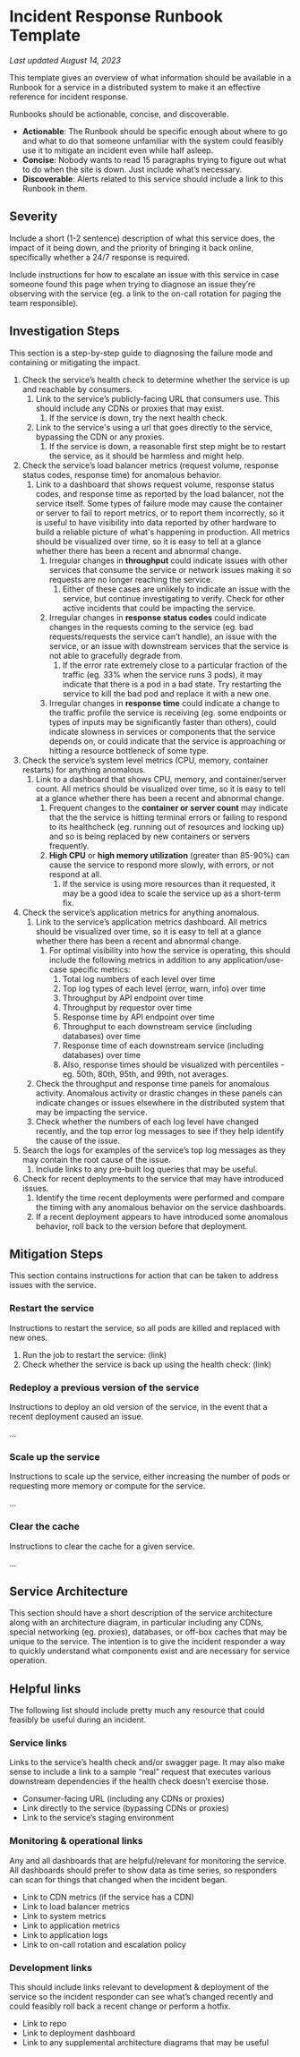 # Incident Response Runbook Template
_Last updated August 14, 2023_

This template gives an overview of what information should be available in a Runbook for a service in a distributed system to make it an effective reference for incident response.

Runbooks should be actionable, concise, and discoverable.
* **Actionable**: The Runbook should be specific enough about where to go and what to do that someone unfamiliar with the system could feasibly use it to mitigate an incident even while half asleep.
* **Concise**: Nobody wants to read 15 paragraphs trying to figure out what to do when the site is down. Just include what’s necessary.
* **Discoverable**: Alerts related to this service should include a link to this Runbook in them.

## Severity
Include a short (1-2 sentence) description of what this service does, the impact of it being down, and the priority of bringing it back online, specifically whether a 24/7 response is required.

Include instructions for how to escalate an issue with this service in case someone found this page when trying to diagnose an issue they’re observing with the service (eg. a link to the on-call rotation for paging the team responsible).

## Investigation Steps
This section is a step-by-step guide to diagnosing the failure mode and containing or mitigating the impact.
1. Check the service’s health check to determine whether the service is up and reachable by consumers.
    1. Link to the service’s publicly-facing URL that consumers use. This should include any CDNs or proxies that may exist.
        1. If the service is down, try the next health check.
    2. Link to the service's using a url that goes directly to the service, bypassing the CDN or any proxies.
        1. If the service is down, a reasonable first step might be to restart the service, as it should be harmless and might help.
2. Check the service’s load balancer metrics (request volume, response status codes, response time) for anomalous behavior.
    1. Link to a dashboard that shows request volume, response status codes, and response time as reported by the load balancer, not the service itself. Some types of failure mode may cause the container or server to fail to report metrics, or to report them incorrectly, so it is useful to have visibility into data reported by other hardware to build a reliable picture of what's happening in production. All metrics should be visualized over time, so it is easy to tell at a glance whether there has been a recent and abnormal change.
        1. Irregular changes in **throughput** could indicate issues with other services that consume the service or network issues making it so requests are no longer reaching the service.
            1. Either of these cases are unlikely to indicate an issue with the service, but continue investigating to verify. Check for other active incidents that could be impacting the service.
        2. Irregular changes in **response status codes** could indicate changes in the requests coming to the service (eg. bad requests/requests the service can’t handle), an issue with the service, or an issue with downstream services that the service is not able to gracefully degrade from.
            1. If the error rate extremely close to a particular fraction of the traffic (eg. 33% when the service runs 3 pods), it may indicate that there is a pod in a bad state. Try restarting the service to kill the bad pod and replace it with a new one.
        3. Irregular changes in **response time** could indicate a change to the traffic profile the service is receiving (eg. some endpoints or types of inputs may be significantly faster than others), could indicate slowness in services or components that the service depends on, or could indicate that the service is approaching or hitting a resource bottleneck of some type.
3. Check the service’s system level metrics (CPU, memory, container restarts) for anything anomalous.
    1. Link to a dashboard that shows CPU, memory, and container/server count. All metrics should be visualized over time, so it is easy to tell at a glance whether there has been a recent and abnormal change.
        1. Frequent changes to the **container or server count** may indicate that the the service is hitting terminal errors or failing to respond to its healthcheck (eg. running out of resources and locking up) and so is being replaced by new containers or servers frequently.
        2. **High CPU** or **high memory utilization** (greater than 85-90%) can cause the service to respond more slowly, with errors, or not respond at all.
            1. If the service is using more resources than it requested, it may be a good idea to scale the service up as a short-term fix.
4. Check the service’s application metrics for anything anomalous.
    1. Link to the service’s application metrics dashboard. All metrics should be visualized over time, so it is easy to tell at a glance whether there has been a recent and abnormal change.
        1. For optimal visibility into how the service is operating, this should include the following metrics in addition to any application/use-case specific metrics:
            1. Total log numbers of each level over time
            2. Top log types of each level (error, warn, info) over time
            3. Throughput by API endpoint over time
            4. Throughput by requestor over time
            5. Response time by API endpoint over time
            6. Throughput to each downstream service (including databases) over time
            7. Response time of each downstream service (including databases) over time
            8. Also, response times should be visualized with percentiles - eg. 50th, 80th, 95th, and 99th, not averages.
    2. Check the throughput and response time panels for anomalous activity. Anomalous activity or drastic changes in these panels can indicate changes or issues elsewhere in the distributed system that may be impacting the service.
    3. Check whether the numbers of each log level have changed recently, and the top error log messages to see if they help identify the cause of the issue.
5. Search the logs for examples of the service’s top log messages as they may contain the root cause of the issue.
    1. Include links to any pre-built log queries that may be useful.
6. Check for recent deployments to the service that may have introduced issues.
    1. Identify the time recent deployments were performed and compare the timing with any anomalous behavior on the service dashboards.
    2. If a recent deployment appears to have introduced some anomalous behavior, roll back to the version before that deployment.

## Mitigation Steps
This section contains instructions for action that can be taken to address issues with the service.

### Restart the service
Instructions to restart the service, so all pods are killed and replaced with new ones.
1. Run the job to restart the service: (link)
2. Check whether the service is back up using the health check: (link)

### Redeploy a previous version of the service
Instructions to deploy an old version of the service, in the event that a recent deployment caused an issue.

...

### Scale up the service
Instructions to scale up the service, either increasing the number of pods or requesting more memory or compute for the service.

...

### Clear the cache
Instructions to clear the cache for a given service.

...

## Service Architecture
This section should have a short description of the service architecture along with an architecture diagram, in particular including any CDNs, special networking (eg. proxies), databases, or off-box caches that may be unique to the service. The intention is to give the incident responder a way to quickly understand what components exist and are necessary for service operation.

## Helpful links
The following list should include pretty much any resource that could feasibly be useful during an incident.

### Service links
Links to the service’s health check and/or swagger page. It may also make sense to include a link to a sample “real” request that executes various downstream dependencies if the health check doesn’t exercise those.
* Consumer-facing URL (including any CDNs or proxies)
* Link directly to the service (bypassing CDNs or proxies)
* Link to the service’s staging environment

### Monitoring & operational links
Any and all dashboards that are helpful/relevant for monitoring the service. All dashboards should prefer to show data as time series, so responders can scan for things that changed when the incident began.
* Link to CDN metrics (if the service has a CDN)
* Link to load balancer metrics
* Link to system metrics
* Link to application metrics
* Link to application logs
* Link to on-call rotation and escalation policy

### Development links
This should include links relevant to development & deployment of the service so the incident responder can see what’s changed recently and could feasibly roll back a recent change or perform a hotfix.
* Link to repo
* Link to deployment dashboard
* Link to any supplemental architecture diagrams that may be useful

